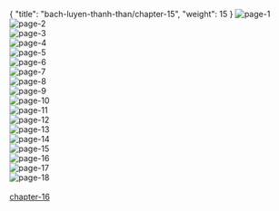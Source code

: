 { "title": "bach-luyen-thanh-than/chapter-15", "weight": 15 }
<img src="bach-luyen-thanh-than_0015_01-00ed65be897473d971a69e3409315d6e.webp" alt="page-1" origin="http://storage.fshare.vn/Test-vechai/1501561381-Bach-Luyen-Thanh-Than-Chapter-14-02.jpg"><br/>
<img src="bach-luyen-thanh-than_0015_02-97553d89d4101af2029f9d0c10672082.webp" alt="page-2" origin="http://storage.fshare.vn/Test-vechai/1501561381-Bach-Luyen-Thanh-Than-Chapter-14-03.jpg"><br/>
<img src="bach-luyen-thanh-than_0015_03-b6234d28ae643561c64d24333290ca78.webp" alt="page-3" origin="http://storage.fshare.vn/Test-vechai/1501561381-Bach-Luyen-Thanh-Than-Chapter-14-04.jpg"><br/>
<img src="bach-luyen-thanh-than_0015_04-4d26ecc0e1bb52bf20f84f59da2daee7.webp" alt="page-4" origin="http://storage.fshare.vn/Test-vechai/1501561381-Bach-Luyen-Thanh-Than-Chapter-14-05.jpg"><br/>
<img src="bach-luyen-thanh-than_0015_05-7f155e706b0c537f4292cc755c35e52a.webp" alt="page-5" origin="http://storage.fshare.vn/Test-vechai/1501561381-Bach-Luyen-Thanh-Than-Chapter-14-06.jpg"><br/>
<img src="bach-luyen-thanh-than_0015_06-e8b4f4c2055742fb1f0376748b509c1e.webp" alt="page-6" origin="http://storage.fshare.vn/Test-vechai/1501561381-Bach-Luyen-Thanh-Than-Chapter-14-07.jpg"><br/>
<img src="bach-luyen-thanh-than_0015_07-78c0c79d25ac4c926d734978d3fb3c24.webp" alt="page-7" origin="http://storage.fshare.vn/Test-vechai/1501561381-Bach-Luyen-Thanh-Than-Chapter-14-08.jpg"><br/>
<img src="bach-luyen-thanh-than_0015_08-bc47a443f9211144c8b916b06a76f940.webp" alt="page-8" origin="http://storage.fshare.vn/Test-vechai/1501561381-Bach-Luyen-Thanh-Than-Chapter-14-09.jpg"><br/>
<img src="http://adx.kul.vn/www/delivery/avw.php?zoneid=263&amp;cb=1524452121&amp;n=af995ff0" alt="page-9" origin="http://adx.kul.vn/www/delivery/avw.php?zoneid=263&amp;cb=1524452121&amp;n=af995ff0"><br/>
<img src="bach-luyen-thanh-than_0015_10-d156b94e7dc66a66a744e557a577df21.webp" alt="page-10" origin="http://storage.fshare.vn/Test-vechai/1501561381-Bach-Luyen-Thanh-Than-Chapter-14-10.jpg"><br/>
<img src="bach-luyen-thanh-than_0015_11-894f378f9cf7c02f3c039170d8121796.webp" alt="page-11" origin="http://storage.fshare.vn/Test-vechai/1501561381-Bach-Luyen-Thanh-Than-Chapter-14-11.jpg"><br/>
<img src="bach-luyen-thanh-than_0015_12-d5d181965080aace8ede2f6b40f7544c.webp" alt="page-12" origin="http://storage.fshare.vn/Test-vechai/1501561381-Bach-Luyen-Thanh-Than-Chapter-14-12.jpg"><br/>
<img src="bach-luyen-thanh-than_0015_13-e3aeaedc191a63254e2830c7f9645389.webp" alt="page-13" origin="http://storage.fshare.vn/Test-vechai/1501561381-Bach-Luyen-Thanh-Than-Chapter-14-13.jpg"><br/>
<img src="bach-luyen-thanh-than_0015_14-39b1316c31474d93c04c32b1e620766c.webp" alt="page-14" origin="http://storage.fshare.vn/Test-vechai/1501561381-Bach-Luyen-Thanh-Than-Chapter-14-14.jpg"><br/>
<img src="bach-luyen-thanh-than_0015_15-8d59e22c27f7624c08717fbd5460953f.webp" alt="page-15" origin="http://storage.fshare.vn/Test-vechai/1501561381-Bach-Luyen-Thanh-Than-Chapter-14-15.jpg"><br/>
<img src="bach-luyen-thanh-than_0015_16-53abdee8f038223677da01acc943416e.webp" alt="page-16" origin="http://storage.fshare.vn/Test-vechai/1501561381-Bach-Luyen-Thanh-Than-Chapter-14-16.jpg"><br/>
<img src="bach-luyen-thanh-than_0015_17-06c0f73287dd803d00f9f6eb5ed96505.webp" alt="page-17" origin="http://storage.fshare.vn/Test-vechai/1501561381-Bach-Luyen-Thanh-Than-Chapter-14-17.jpg"><br/>
<img src="bach-luyen-thanh-than_0015_18-ede440d1696cc66614c37087410be851.webp" alt="page-18" origin="http://storage.fshare.vn/Test-vechai/1501561381-Bach-Luyen-Thanh-Than-Chapter-14-18.jpg"><br/>
<br/><a class="nextchap" href="/bach-luyen-thanh-than/chapter-16">chapter-16</a>
